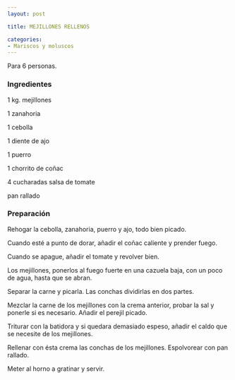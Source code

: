 ```yaml
---
layout: post

title: MEJILLONES RELLENOS

categories:
- Mariscos y moluscos
---
```

Para 6 personas.

<h3>Ingredientes</h3>

1 kg. mejillones

1 zanahoria

1 cebolla

1 diente de ajo

1 puerro

1 chorrito de coñac

4 cucharadas salsa de tomate

pan rallado

<h3>Preparación</h3>

Rehogar la cebolla, zanahoria, puerro y ajo, todo bien picado.

Cuando esté a punto de dorar, añadir el coñac caliente y prender fuego.

Cuando se apague, añadir el tomate y revolver bien.

Los mejillones, ponerlos al fuego fuerte en una cazuela baja, con un poco de agua, hasta que se abran.

Separar la carne y picarla.  Las conchas dividirlas en dos partes.

Mezclar la carne de los mejillones con la crema anterior, probar la sal y ponerle si es necesario. Añadir el perejil picado.

Triturar con la batidora y si quedara demasiado espeso, añadir el caldo que se necesite de los mejillones.

Rellenar con ésta crema las conchas de los mejillones. Espolvorear con pan rallado.

Meter al horno a gratinar y servir.

